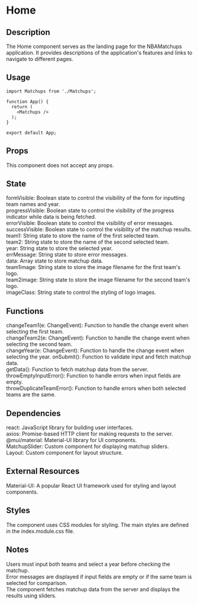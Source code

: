 # Home

## Description

The Home component serves as the landing page for the NBAMatchups application. It provides descriptions of the application's features and links to navigate to different pages.

## Usage
```
import Matchups from './Matchups';

function App() {
  return (
    <Matchups />
  );
}

export default App;
```


## Props
This component does not accept any props.

## State
formVisible: Boolean state to control the visibility of the form for inputting team names and year.  
progressVisible: Boolean state to control the visibility of the progress indicator while data is being fetched.  
errorVisible: Boolean state to control the visibility of error messages.  
successVisible: Boolean state to control the visibility of the matchup results.  
team1: String state to store the name of the first selected team.  
team2: String state to store the name of the second selected team.  
year: String state to store the selected year.  
errMessage: String state to store error messages.  
data: Array state to store matchup data.  
team1image: String state to store the image filename for the first team's logo.  
team2image: String state to store the image filename for the second team's logo.  
imageClass: String state to control the styling of logo images.  

## Functions
changeTeam1(e: ChangeEvent<HTMLSelectElement>): Function to handle the change event when selecting the first team.  
changeTeam2(e: ChangeEvent<HTMLSelectElement>): Function to handle the change event when selecting the second team.  
changeYear(e: ChangeEvent<HTMLSelectElement>): Function to handle the change event when selecting the year.
onSubmit(): Function to validate input and fetch matchup data.  
getData(): Function to fetch matchup data from the server.  
throwEmptyInputError(): Function to handle errors when input fields are empty.  
throwDuplicateTeamError(): Function to handle errors when both selected teams are the same.  

## Dependencies
react: JavaScript library for building user interfaces.  
axios: Promise-based HTTP client for making requests to the server.  
@mui/material: Material-UI library for UI components.  
MatchupSlider: Custom component for displaying matchup sliders.  
Layout: Custom component for layout structure.  

## External Resources
Material-UI: A popular React UI framework used for styling and layout components.

## Styles
The component uses CSS modules for styling. The main styles are defined in the index.module.css file.

## Notes
Users must input both teams and select a year before checking the matchup.  
Error messages are displayed if input fields are empty or if the same team is selected for comparison.  
The component fetches matchup data from the server and displays the results using sliders.  